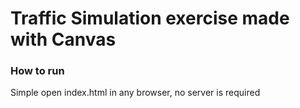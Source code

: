 # Traffic Simulation exercise made with Canvas

### How to run
Simple open index.html in any browser, no server is required
